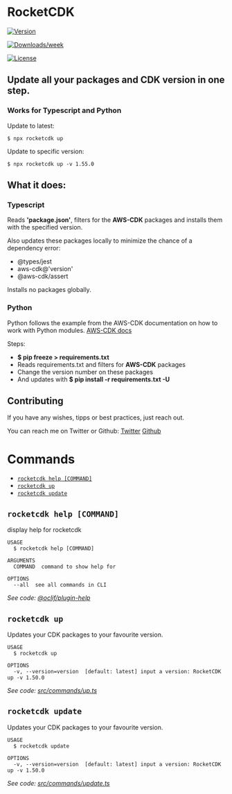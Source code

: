 
# RocketCDK
[![Version](https://img.shields.io/npm/v/rocketcdk.svg)](https://npmjs.org/package/rocketcdk)

[![Downloads/week](https://img.shields.io/npm/dw/rocketcdk.svg)](https://npmjs.org/package/rocketcdk)

[![License](https://img.shields.io/npm/l/rocketcdk.svg)](https://github.com/EdwinRad/rocketcdk/blob/master/package.json)

## Update all your packages and CDK version in one step.
### Works for Typescript and Python
Update to latest:
```sh-session
$ npx rocketcdk up
```
Update to specific version:
```sh-session
$ npx rocketcdk up -v 1.55.0
```

## What it does:

### Typescript
Reads **'package.json'**, filters for the **AWS-CDK** packages and installs them with the specified version.

Also updates these packages locally to minimize the chance of a dependency error:
- @types/jest
- aws-cdk@'version'
- @aws-cdk/assert

Installs no packages globally.

### Python
Python follows the example from the AWS-CDK documentation on how to work with Python modules.
[AWS-CDK docs](https://docs.aws.amazon.com/cdk/latest/guide/work-with-cdk-python.html#python-managemodules)

Steps:
- **$ pip freeze > requirements.txt**
- Reads requirements.txt and filters for **AWS-CDK** packages
- Change the version number on these packages
- And updates with **$ pip install -r requirements.txt -U**


## Contributing
If you have any wishes, tipps or best practices, just reach out.

You can reach me on Twitter or Github:
[Twitter](https://twitter.com/win_bv)
[Github](https://github.com/EdwinRad/RocketCDK)


# Commands

<!-- commands -->
* [`rocketcdk help [COMMAND]`](#rocketcdk-help-command)
* [`rocketcdk up`](#rocketcdk-up)
* [`rocketcdk update`](#rocketcdk-update)

## `rocketcdk help [COMMAND]`

display help for rocketcdk

```
USAGE
  $ rocketcdk help [COMMAND]

ARGUMENTS
  COMMAND  command to show help for

OPTIONS
  --all  see all commands in CLI
```

_See code: [@oclif/plugin-help](https://github.com/oclif/plugin-help/blob/v3.1.0/src/commands/help.ts)_

## `rocketcdk up`

Updates your CDK packages to your favourite version.

```
USAGE
  $ rocketcdk up

OPTIONS
  -v, --version=version  [default: latest] input a version: RocketCDK up -v 1.50.0
```

_See code: [src/commands/up.ts](https://github.com/EdwinRad/rocketcdk/blob/v0.1.52/src/commands/up.ts)_

## `rocketcdk update`

Updates your CDK packages to your favourite version.

```
USAGE
  $ rocketcdk update

OPTIONS
  -v, --version=version  [default: latest] input a version: RocketCDK up -v 1.50.0
```

_See code: [src/commands/update.ts](https://github.com/EdwinRad/rocketcdk/blob/v0.1.52/src/commands/update.ts)_
<!-- commandsstop -->
